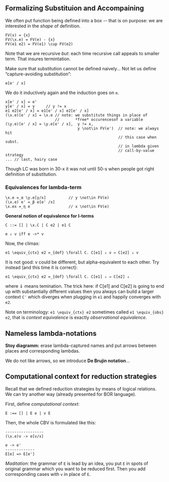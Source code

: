 ## Formalizing Substituion and Accompaining

We often put function being defined into a box -- that is on purpose: we are interested in the *shape* of definition.

    FV(x) = {x}
    FV(\x.e) = FV(e) - {x}
    FV(e1 e2) = FV(e1) \cup FV(e2)
    
Note that we are recursive *but*: each time recursive call appeals to smaller term. That insures termintation.

Make sure that substitution cannot be defined naively... Not let us define “capture-avoiding substitution”: 

    e[e' / x]

We do it inductively again and the induction goes on `e`.

    x[e' / x] = e'
    y[e' / x] = y     // y != x
    e1 e2[e' / x] = e1[e' / x] e2[e' / x]
    (\x.e)[e' / x] = \x.e // note: we substitute things in place of 
                          //       *free* occurencesof a variable
    (\y.e)[e' / x] = \y.e[e' / x],  y != x, 
                                    y \not\in FV(e')  // note: we always hit
                                                      // this case when subst.
                                                      // in lambda given 
                                                      // call-by-value strategy
    ... // last, hairy case

Though LC was born in 30-x it was not until 50-s when people got right definition of substitution.

### Equivalences for lambda-term

    \x.e =_α \y.e[y/x]          // y \not\in FV(e)
    (\x.e) e' =_β e[e' /x]
    \x.ex =_η e                 // x \not\in FV(e)


**General notion of equivalence for l-terms**

    C ::= [] | \x.C | C e2 | e1 C
    
    e ⇓ v iff e ->* v

Now, the climax:
    
    e1 \equiv_{ctx} e2 =_{def} \forall C. C[e1] ⇓ v ⇔ C[e2] ⇓ v
    
It is not good: v could be different, but alpha-equivalent to each other. Try instead (and this time it is correct):

    e1 \equiv_{ctx} e2 =_{def} \forall C. C[e1] ⇓ ⇔ C[e2] ⇓

where ⇓ means temination. The trick here: if C[e1] and C[e2] is going to end up with substantially different values  then you always can build a larger context `C'` which diverges when plugging in `e1` and happily converges with `e2`.

Note on terminology: `e1 \equiv_{ctx} e2` sometimes called `e1 \equiv_{obs} e2`, that is *context equivalence* is exactly *observational equivalence*.

## Nameless lambda-notations

**Stoy diagramm:** erase lambda-captured names and put arrows between places and corresponding lambdas.

We do not like arrows, so we introduce **De Brujin notation**...

## Computational context for reduction strategies

Recall that we defined reduction strategies by means of logical relations. We can try another way (already presented for BOR language).

First, define *computational context*:

    E :== [] | E e | v E

Then, the whole CBV is formulated like this:

    -----------------
    (\x.e)v -> e[v/x]
    
    e -> e'
    -------------
    E[e] => E[e']

*Maditation*: the grammar of `E` is lead by an idea, you put `E` in spots of original grammar which you want to be reduced first. Then you add corresponding cases with `v` in place of `E`.



